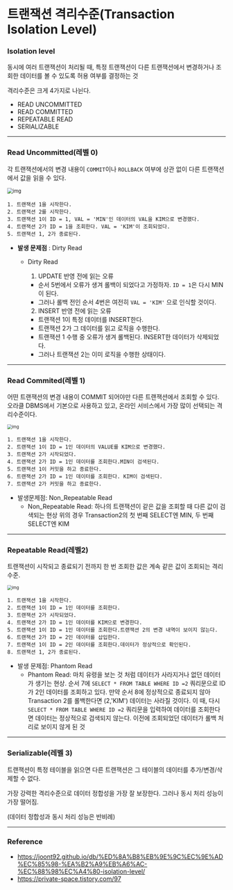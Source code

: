 # 트랜잭션 격리수준(Transaction Isolation Level)

### Isolation level

 동시에 여러 트랜잭션이 처리될 때, 특정 트랜잭션이 다른 트랜잭션에서 변경하거나 조회한 데이터를 볼 수 있도록 허용 여부를 결정하는 것

 격리수준은 크게 4가지로 나뉜다.

- READ UNCOMMITTED
- READ COMMITTED
- REPEATABLE READ
- SERIALIZABLE



---

### Read Uncommitted(레벨 0)

각 트랜잭션에서의 변경 내용이 `COMMIT`이나 `ROLLBACK` 여부에 상관 없이 다른 트랜잭션에서 값을 읽을 수 있다.

<img src="https://blog.kakaocdn.net/dn/u1BKr/btqEcois9nW/QgZsUlGnEHWoNHakmJ5g21/img.png" alt="img" style="zoom:80%;" />

```
1. 트랜잭션 1을 시작한다.
2. 트랜잭션 2를 시작한다.
3. 트랜잭션 1이 ID = 1, VAL = 'MIN'인 데이터의 VAL을 KIM으로 변경했다.
4. 트랜잭션 2가 ID = 1을 조회한다. VAL = 'KIM'이 조회되었다.
5. 트랜잭션 1, 2가 종료된다.
```



- **발생 문제점** : Dirty Read

  - Dirty Read

    1. UPDATE 반영 전에 읽는 오류

    - 순서 5번에서 오류가 생겨 롤백이 되었다고 가정하자. `ID = 1`은 다시 MIN 이 된다.
    - 그러나 롤백 전인 순서 4번은 여전히 `VAL = 'KIM'` 으로 인식할 것이다.

    

    2. INSERT 반영 전에 읽는 오류

    - 트랜잭션 1이 특정 데이터를 INSERT한다.
    - 트랜잭션 2가 그 데이터를 읽고 로직을 수행한다.
    - 트랜잭션 1 수행 중 오류가 생겨 롤백된다. INSERT한 데이터가 삭제되었다.
    - 그러나 트랜잭션 2는 이미 로직을 수행한 상태이다.

---

### Read Commited(레벨 1)

 어떤 트랜잭션의 변경 내용이 COMMIT 되어야만 다른 트랜잭션에서 조회할 수 있다. 오라클 DBMS에서 기본으로 사용하고 있고, 온라인 서비스에서 가장 많이 선택되는 격리수준이다.

<img src="https://blog.kakaocdn.net/dn/oXqMg/btqEeqFWXsr/d5WDuP5MjIawLjNQen8Nb1/img.png" alt="img" style="zoom: 67%;" />

```
1. 트랜잭션 1을 시작한다.
2. 트랜잭션 1이 ID = 1인 데이터의 VALUE를 KIM으로 변경했다.
3. 트랜잭션 2가 시작되었다.
4. 트랜잭션 2가 ID = 1인 데이터를 조회한다.MIN이 검색된다.
5. 트랜잭션 1이 커밋을 하고 종료한다.
6. 트랜잭션 2가 ID = 1인 데이터를 조회한다. KIM이 검색된다.
7. 트랜잭션 2가 커밋을 하고 종료한다.
```



- 발생문제점: Non_Repeatable Read
  - Non_Repeatable Read: 하나의 트랜잭션이 같은 값을 조회할 때 다른 값이 검색되는 현상
    위의 경우 Transaction2의 첫 번째 SELECT엔 MIN, 두 번째 SELECT엔 KIM

----

### Repeatable Read(레벨2)

트랜잭션이 시작되고 종료되기 전까지 한 번 조회한 값은 계속 같은 값이 조회되는 격리 수준.

<img src="https://blog.kakaocdn.net/dn/HxHA1/btqEbRFfomB/5t0EvMZy6lOey5290dakTK/img.png" alt="img" style="zoom:67%;" />

```
1. 트랜잭션 1을 시작한다.
2. 트랜잭션 1이 ID = 1인 데이터를 조회한다.
3. 트랜잭션 2가 시작되었다.
4. 트랜잭션 2가 ID = 1인 데이터를 KIM으로 변경한다.
5. 트랜잭션 1이 ID = 1인 데이터를 조회한다.트랜잭션 2의 변경 내역이 보이지 않는다.
6. 트랜잭션 2가 ID = 2인 데이터를 삽입한다.
7. 트랜잭션 1이 ID = 2인 데이터를 조회한다.데이터가 정상적으로 확인된다.
8. 트랜잭션 1, 2가 종료된다.
```



- 발생 문제점: Phantom Read
  - Phantom Read: 마치 유령을 보는 것 처럼 데이터가 사라지거나 없던 데이터가 생기는 현상.
     순서 7에 `SELECT * FROM TABLE WHERE ID =2` 쿼리문으로 ID가 2인 데이터를 조회하고 있다. 만약 순서 8에 정상적으로 종료되지 않아 Transaction 2를 롤백한다면 (2,'KIM') 데이터는 사라질 것이다.
     이 때, 다시 `SELECT * FROM TABLE WHERE ID =2` 쿼리문을 입력하여 데이터를 조회한다면 데이터는 정상적으로 검색되지 않는다. 이전에 조회되었던 데이터가 롤백 처리로 보이지 않게 된 것

---

### Serializable(레벨 3)

 트랜잭션이 특정 테이블을 읽으면 다른 트랜잭션은 그 테이블의 데이터를 추가/변경/삭제할 수 없다.

가장 강력한 격리수준으로 데이터 정합성을 가장 잘 보장한다. 그러나 동시 처리 성능이 가장 떨어짐.

(데이터 정합성과 동시 처리 성능은 반비례)

---

### Reference

- https://joont92.github.io/db/%ED%8A%B8%EB%9E%9C%EC%9E%AD%EC%85%98-%EA%B2%A9%EB%A6%AC-%EC%88%98%EC%A4%80-isolation-level/
- https://private-space.tistory.com/97

